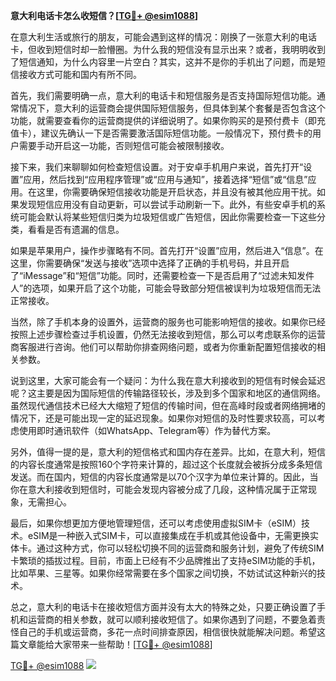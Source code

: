 **意大利电话卡怎么收短信？[[TG💪+ @esim1088](https://t.me/s/esim1088)]**

在意大利生活或旅行的朋友，可能会遇到这样的情况：刚换了一张意大利的电话卡，但收到短信时却一脸懵圈。为什么我的短信没有显示出来？或者，我明明收到了短信通知，为什么内容里一片空白？其实，这并不是你的手机出了问题，而是短信接收方式可能和国内有所不同。

首先，我们需要明确一点，意大利的电话卡和短信服务是否支持国际短信功能。通常情况下，意大利的运营商会提供国际短信服务，但具体到某个套餐是否包含这个功能，就需要查看你的运营商提供的详细说明了。如果你购买的是预付费卡（即充值卡），建议先确认一下是否需要激活国际短信功能。一般情况下，预付费卡的用户需要手动开启这一功能，否则短信可能会被限制接收。

接下来，我们来聊聊如何检查短信设置。对于安卓手机用户来说，首先打开“设置”应用，然后找到“应用程序管理”或“应用与通知”，接着选择“短信”或“信息”应用。在这里，你需要确保短信接收功能是开启状态，并且没有被其他应用干扰。如果发现短信应用没有自动更新，可以尝试手动刷新一下。此外，有些安卓手机的系统可能会默认将某些短信归类为垃圾短信或广告短信，因此你需要检查一下这些分类，看看是否有遗漏的信息。

如果是苹果用户，操作步骤略有不同。首先打开“设置”应用，然后进入“信息”。在这里，你需要确保“发送与接收”选项中选择了正确的手机号码，并且开启了“iMessage”和“短信”功能。同时，还需要检查一下是否启用了“过滤未知发件人”的选项，如果开启了这个功能，可能会导致部分短信被误判为垃圾短信而无法正常接收。

当然，除了手机本身的设置外，运营商的服务也可能影响短信的接收。如果你已经按照上述步骤检查过手机设置，仍然无法接收到短信，那么可以考虑联系你的运营商客服进行咨询。他们可以帮助你排查网络问题，或者为你重新配置短信接收的相关参数。

说到这里，大家可能会有一个疑问：为什么我在意大利接收到的短信有时候会延迟呢？这主要是因为国际短信的传输路径较长，涉及到多个国家和地区的通信网络。虽然现代通信技术已经大大缩短了短信的传输时间，但在高峰时段或者网络拥堵的情况下，还是可能出现一定的延迟现象。如果你对短信的及时性要求较高，可以考虑使用即时通讯软件（如WhatsApp、Telegram等）作为替代方案。

另外，值得一提的是，意大利的短信格式和国内存在差异。比如，在意大利，短信的内容长度通常是按照160个字符来计算的，超过这个长度就会被拆分成多条短信发送。而在国内，短信的内容长度通常是以70个汉字为单位来计算的。因此，当你在意大利接收到短信时，可能会发现内容被分成了几段，这种情况属于正常现象，无需担心。

最后，如果你想更加方便地管理短信，还可以考虑使用虚拟SIM卡（eSIM）技术。eSIM是一种嵌入式SIM卡，可以直接集成在手机或其他设备中，无需更换实体卡。通过这种方式，你可以轻松切换不同的运营商和服务计划，避免了传统SIM卡繁琐的插拔过程。目前，市面上已经有不少品牌推出了支持eSIM功能的手机，比如苹果、三星等。如果你经常需要在多个国家之间切换，不妨试试这种新兴的技术。

总之，意大利的电话卡在接收短信方面并没有太大的特殊之处，只要正确设置了手机和运营商的相关参数，就可以顺利接收短信了。如果你遇到了问题，不要急着责怪自己的手机或运营商，多花一点时间排查原因，相信很快就能解决问题。希望这篇文章能给大家带来一些帮助！[[TG💪+ @esim1088](https://t.me/s/esim1088)]

[TG💪+ @esim1088](https://t.me/s/esim1088) ![](https://i.postimg.cc/4NQfJmqS/Snipaste-2025-05-13-00-14-12.png)